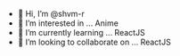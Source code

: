 - 👋 Hi, I’m @shvm-r
- 👀 I’m interested in ... Anime
- 🌱 I’m currently learning ... ReactJS
- 💞️ I’m looking to collaborate on ... ReactJS

<!---
shvm-r/shvm-r is a ✨ special ✨ repository because its `README.md` (this file) appears on your GitHub profile.
You can click the Preview link to take a look at your changes.
--->
